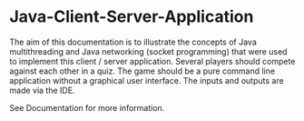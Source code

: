# Java-Client-Server-Application

The aim of this documentation is to illustrate the concepts of Java multithreading and Java networking (socket programming) that were used to implement
this client / server application. Several players should compete against each other in a quiz. The game should be a pure command line application without
a graphical user interface. The inputs and outputs are made via the IDE.

See Documentation for more information.

